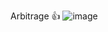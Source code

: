 Arbitrage 👍
![image](https://github.com/Nam-H-Pham/Currency-Arbitrage-Calculator/assets/95603897/633e8c87-24b3-406c-b944-0cf434f959a3)
